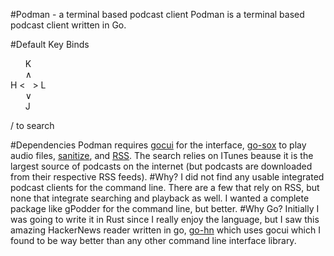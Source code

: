 #Podman - a terminal based podcast client
Podman is a terminal based podcast client written in Go.

#Default Key Binds
  
&nbsp;&nbsp;&nbsp;&nbsp;&nbsp;&nbsp;K   
&nbsp;&nbsp;&nbsp;&nbsp;&nbsp;&nbsp;∧  
H&nbsp;<&nbsp;&nbsp;&nbsp;>&nbsp;L  
&nbsp;&nbsp;&nbsp;&nbsp;&nbsp;&nbsp;∨  
&nbsp;&nbsp; &nbsp;&nbsp;&nbsp;J  
 
/ to search

#Dependencies
Podman requires [gocui](https://github.com/jroimartin/gocui) for the interface, [go-sox](https://github.com/krig/go-sox) to play audio files, [sanitize](https://github.com/kennygrant/sanitize), and [RSS](https://github.com/SlyMarbo/rss). The search relies on ITunes beause it is the largest source of podcasts on the internet (but podcasts are downloaded from their respective RSS feeds).
#Why?
I did not find any usable integrated podcast clients for the command line. There are a few that rely on RSS, but none that integrate searching and playback as well. I wanted a complete package like gPodder for the command line, but better.
#Why Go?
Initially I was going to write it in Rust since I really enjoy the language, but I saw this amazing HackerNews reader written in go, [go-hn](https://gitlab.com/shank/go-hn) which uses gocui which I found to be way better than any other command line interface library. 
